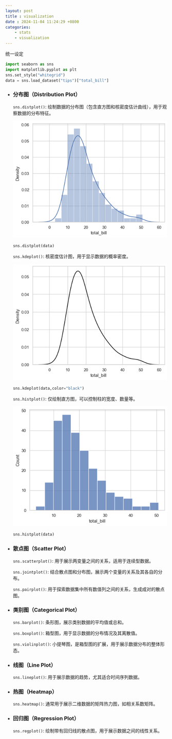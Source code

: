 ```yaml
---
layout: post
title : visualization
date : 2024-11-04 11:24:29 +0800
categories: 
    - stats
    - visualization
---
```


统一设定

```py
import seaborn as sns
import matplotlib.pyplot as plt
sns.set_style("whitegrid")
data = sns.load_dataset("tips")["total_bill"]
```

- ### 分布图（Distribution Plot）
    
    `sns.distplot()`: 绘制数据的分布图（包含直方图和核密度估计曲线），用于观察数据的分布特征。

    ![Image Description](/assets/images/output5.png)

    ```py
    sns.distplot(data)
    ```
    
    `sns.kdeplot()`: 核密度估计图，用于显示数据的概率密度。

    ![Image Description](/assets/images/output6.png)

    ```py
    sns.kdeplot(data,color="black")
    ```
    
    `sns.histplot()`: 仅绘制直方图，可以控制柱的宽度、数量等。

    ![Image Description](/assets/images/output7.png)

    ```py
    sns.histplot(data)
    ```

- ### 散点图（Scatter Plot）
    
    `sns.scatterplot()`: 用于展示两变量之间的关系，适用于连续型数据。
    
    `sns.jointplot()`: 结合散点图和分布图，展示两个变量的关系及其各自的分布。
    
    `sns.pairplot()`: 用于探索数据集中所有数值列之间的关系，生成成对的散点图。

- ### 类别图（Categorical Plot）
    
    `sns.barplot()`: 条形图，展示类别数据的平均值或总和。
    
    `sns.boxplot()`: 箱型图，用于显示数据的分布情况及其离散值。
    
    `sns.violinplot()`: 小提琴图，是箱型图的扩展，用于展示数据分布的整体形态。

- ### 线图（Line Plot）
    
    `sns.lineplot()`: 用于展示数据的趋势，尤其适合时间序列数据。

- ### 热图（Heatmap）
    
    `sns.heatmap()`: 通常用于展示二维数据的矩阵热力图，如相关系数矩阵。

- ### 回归图（Regression Plot）
    
    `sns.regplot()`: 绘制带有回归线的散点图，用于展示数据之间的线性关系。